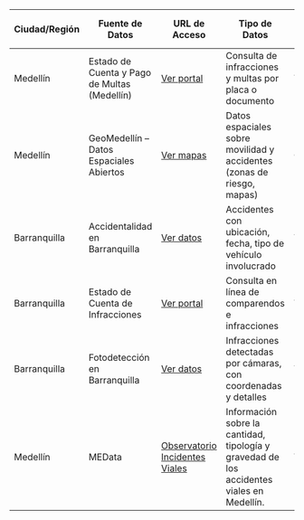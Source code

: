 | Ciudad/Región | Fuente de Datos | URL de Acceso | Tipo de Datos | Categoría | Frecuencia de Actualización | Formato |
|---------------|------------------|----------------|----------------|------------|------------------------------|---------|
| Medellín | Estado de Cuenta y Pago de Multas (Medellín) | [Ver portal](https://www.medellin.gov.co/es/tramites-y-servicios/estado-de-cuenta-y-pago-de-multas/) | Consulta de infracciones y multas por placa o documento | Transporte | Tiempo real / Diario | Plataforma en línea (posible API) |
| Medellín | GeoMedellín – Datos Espaciales Abiertos | [Ver mapas](https://www.medellin.gov.co/geomedellin/datosAbiertos/268) | Datos espaciales sobre movilidad y accidentes (zonas de riesgo, mapas) | Geoespacial | Actualización continua | SHP, GeoJSON, WMS |
| Barranquilla | Accidentalidad en Barranquilla | [Ver datos](https://www.datos.gov.co/Transporte/Accidentalidad-en-Barranquilla/yb9r-2dsi) | Accidentes con ubicación, fecha, tipo de vehículo involucrado | Transporte | Históricos con actualización periódica | CSV, JSON, API REST |
| Barranquilla | Estado de Cuenta de Infracciones | [Ver portal](https://www.barranquilla.gov.co/transito/consultas-en-linea) | Consulta en línea de comparendos e infracciones | Transporte | Tiempo real / Diario | Plataforma en línea (posible API) |
| Barranquilla | Fotodetección en Barranquilla | [Ver datos](https://www.datos.gov.co/Transporte/Fotodetecci-n-en-Barranquilla/cpp6-je64) | Infracciones detectadas por cámaras, con coordenadas y detalles | Transporte | Históricos con actualización periódica | CSV, JSON, API REST |
| Medellín      | MEData                                      | [Observatorio Incidentes Viales](https://medata.gov.co/node/8151) | Información sobre la cantidad, tipología y gravedad de los accidentes viales en Medellín. | Transporte  | Decenal                     | Tablero interactivo |
